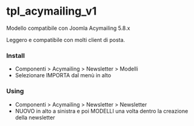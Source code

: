 # tpl_acymailing_v1

<p>Modello compatibile con Joomla Acymailing 5.8.x</p>
<p>Leggero e compatibile con molti client di posta.</p>

<h3>Install</h3>
<ul>
  <li>Componenti > Acymailing > Newsletter > Modelli</li>
  <li>Selezionare IMPORTA dal menù in alto</li>
</ul>

<h3>Using</h3>
<ul>
  <li>Componenti > Acymailing > Newsletter > Newsletter</li>
  <li>NUOVO in alto a sinistra e poi MODELLI una volta dentro la creazione della newsletter</li>
</ul>
